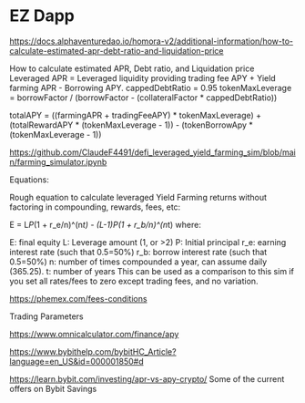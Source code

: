 # EZ Dapp

https://docs.alphaventuredao.io/homora-v2/additional-information/how-to-calculate-estimated-apr-debt-ratio-and-liquidation-price

How to calculate estimated APR, Debt ratio, and Liquidation price
Leveraged APR = Leveraged liquidity providing trading fee APY + Yield farming APR - Borrowing APY.
cappedDebtRatio  = 0.95
tokenMaxLeverage = borrowFactor / (borrowFactor - (collateralFactor * cappedDebtRatio))

totalAPY = ((farmingAPR + tradingFeeAPY) * tokenMaxLeverage) + (totalRewardAPY * (tokenMaxLeverage - 1)) - (tokenBorrowApy * (tokenMaxLeverage - 1))



https://github.com/ClaudeF4491/defi_leveraged_yield_farming_sim/blob/main/farming_simulator.ipynb

Equations:

Rough equation to calculate leveraged Yield Farming returns without factoring in compounding, rewards, fees, etc:

E = L*P*(1 + r_e/n)^(n*t) - (L-1)*P*(1 + r_b/n)^(n*t)
where:

E: final equity
L: Leverage amount (1, or >2)
P: Initial principal
r_e: earning interest rate (such that 0.5=50%)
r_b: borrow interest rate (such that 0.5=50%)
n: number of times compounded a year, can assume daily (365.25).
t: number of years
This can be used as a comparison to this sim if you set all rates/fees to zero except trading fees, and no variation.


https://phemex.com/fees-conditions

Trading Parameters


https://www.omnicalculator.com/finance/apy


https://www.bybithelp.com/bybitHC_Article?language=en_US&id=000001850#d


https://learn.bybit.com/investing/apr-vs-apy-crypto/
Some of the current offers on Bybit Savings

